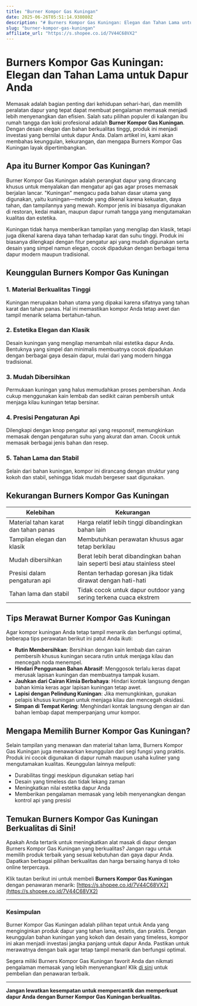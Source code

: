 ```yaml
---
title: "Burner Kompor Gas Kuningan"
date: 2025-06-26T05:51:14.938080Z
description: "# Burners Kompor Gas Kuningan: Elegan dan Tahan Lama untuk Dapur Anda..."
slug: "burner-kompor-gas-kuningan"
affiliate_url: "https://s.shopee.co.id/7V44C68VX2"
---
```

# Burners Kompor Gas Kuningan: Elegan dan Tahan Lama untuk Dapur Anda

Memasak adalah bagian penting dari kehidupan sehari-hari, dan memilih peralatan dapur yang tepat dapat membuat pengalaman memasak menjadi lebih menyenangkan dan efisien. Salah satu pilihan populer di kalangan ibu rumah tangga dan koki profesional adalah **Burner Kompor Gas Kuningan**. Dengan desain elegan dan bahan berkualitas tinggi, produk ini menjadi investasi yang bernilai untuk dapur Anda. Dalam artikel ini, kami akan membahas keunggulan, kekurangan, dan mengapa Burners Kompor Gas Kuningan layak dipertimbangkan.

## Apa itu Burner Kompor Gas Kuningan?

Burner Kompor Gas Kuningan adalah perangkat dapur yang dirancang khusus untuk menyalakan dan mengatur api gas agar proses memasak berjalan lancar. "Kuningan" mengacu pada bahan dasar utama yang digunakan, yaitu kuningan—metode yang dikenal karena kekuatan, daya tahan, dan tampilannya yang mewah. Kompor jenis ini biasanya digunakan di restoran, kedai makan, maupun dapur rumah tangga yang mengutamakan kualitas dan estetika. 

Kuningan tidak hanya memberikan tampilan yang mengilap dan klasik, tetapi juga dikenal karena daya tahan terhadap karat dan suhu tinggi. Produk ini biasanya dilengkapi dengan fitur pengatur api yang mudah digunakan serta desain yang simpel namun elegan, cocok dipadukan dengan berbagai tema dapur modern maupun tradisional.

## Keunggulan Burners Kompor Gas Kuningan

### 1. Material Berkualitas Tinggi

Kuningan merupakan bahan utama yang dipakai karena sifatnya yang tahan karat dan tahan panas. Hal ini memastikan kompor Anda tetap awet dan tampil menarik selama bertahun-tahun.

### 2. Estetika Elegan dan Klasik

Desain kuningan yang mengilap menambah nilai estetika dapur Anda. Bentuknya yang simpel dan minimalis membuatnya cocok dipadukan dengan berbagai gaya desain dapur, mulai dari yang modern hingga tradisional.

### 3. Mudah Dibersihkan

Permukaan kuningan yang halus memudahkan proses pembersihan. Anda cukup menggunakan kain lembab dan sedikit cairan pembersih untuk menjaga kilau kuningan tetap bersinar.

### 4. Presisi Pengaturan Api

Dilengkapi dengan knop pengatur api yang responsif, memungkinkan memasak dengan pengaturan suhu yang akurat dan aman. Cocok untuk memasak berbagai jenis bahan dan resep.

### 5. Tahan Lama dan Stabil

Selain dari bahan kuningan, kompor ini dirancang dengan struktur yang kokoh dan stabil, sehingga tidak mudah bergeser saat digunakan.

## Kekurangan Burners Kompor Gas Kuningan

| **Kelebihan** | **Kekurangan** |
|----------------|----------------|
| Material tahan karat dan tahan panas | Harga relatif lebih tinggi dibandingkan bahan lain |
| Tampilan elegan dan klasik | Membutuhkan perawatan khusus agar tetap berkilau |
| Mudah dibersihkan | Berat lebih berat dibandingkan bahan lain seperti besi atau stainless steel |
| Presisi dalam pengaturan api | Rentan terhadap goresan jika tidak dirawat dengan hati-hati |
| Tahan lama dan stabil | Tidak cocok untuk dapur outdoor yang sering terkena cuaca ekstrem |

## Tips Merawat Burner Kompor Gas Kuningan

Agar kompor kuningan Anda tetap tampil menarik dan berfungsi optimal, beberapa tips perawatan berikut ini patut Anda ikuti:

- **Rutin Membersihkan**: Bersihkan dengan kain lembab dan cairan pembersih khusus kuningan secara rutin untuk menjaga kilau dan mencegah noda menempel.
- **Hindari Penggunaan Bahan Abrasif**: Menggosok terlalu keras dapat merusak lapisan kuningan dan membuatnya tampak kusam.
- **Jauhkan dari Cairan Kimia Berbahaya**: Hindari kontak langsung dengan bahan kimia keras agar lapisan kuningan tetap awet.
- **Lapisi dengan Pelindung Kuningan**: Jika memungkinkan, gunakan pelapis khusus kuningan untuk menjaga kilau dan mencegah oksidasi.
- **Simpan di Tempat Kering**: Menghindari kontak langsung dengan air dan bahan lembap dapat memperpanjang umur kompor.

## Mengapa Memilih Burner Kompor Gas Kuningan?

Selain tampilan yang menawan dan material tahan lama, Burners Kompor Gas Kuningan juga menawarkan keunggulan dari segi fungsi yang praktis. Produk ini cocok digunakan di dapur rumah maupun usaha kuliner yang mengutamakan kualitas. Keunggulan lainnya meliputi:

- Durabilitas tinggi meskipun digunakan setiap hari
- Desain yang timeless dan tidak lekang zaman
- Meningkatkan nilai estetika dapur Anda
- Memberikan pengalaman memasak yang lebih menyenangkan dengan kontrol api yang presisi

## Temukan Burners Kompor Gas Kuningan Berkualitas di Sini!

Apakah Anda tertarik untuk meningkatkan alat masak di dapur dengan Burners Kompor Gas Kuningan yang berkualitas? Jangan ragu untuk memilih produk terbaik yang sesuai kebutuhan dan gaya dapur Anda. Dapatkan berbagai pilihan berkualitas dan harga bersaing hanya di toko online terpercaya.

Klik tautan berikut ini untuk membeli **Burners Kompor Gas Kuningan** dengan penawaran menarik: [https://s.shopee.co.id/7V44C68VX2](https://s.shopee.co.id/7V44C68VX2)

---

### **Kesimpulan**

Burner Kompor Gas Kuningan adalah pilihan tepat untuk Anda yang menginginkan produk dapur yang tahan lama, estetis, dan praktis. Dengan keunggulan bahan kuningan yang kokoh dan desain yang timeless, kompor ini akan menjadi investasi jangka panjang untuk dapur Anda. Pastikan untuk merawatnya dengan baik agar tetap tampil menarik dan berfungsi optimal.

Segera miliki Burners Kompor Gas Kuningan favorit Anda dan nikmati pengalaman memasak yang lebih menyenangkan! Klik [di sini](https://s.shopee.co.id/7V44C68VX2) untuk pembelian dan penawaran terbaik.

---

**Jangan lewatkan kesempatan untuk mempercantik dan memperkuat dapur Anda dengan Burner Kompor Gas Kuningan berkualitas.**